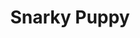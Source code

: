 ---
title: "Snarky Puppy"
summary: "Snarky Puppy is a Brooklyn, New York-based instrumental fusion band led by Grammy Award-winning bassist, composer and producer Michael League. Formed in Denton, Texas in 2004, the band features a collective of nearly 40 musicians, referred to as \"The Fam\" on their recordings and tours. The musicians perform on a variety of instruments including guitars, pianos, keyboards, woodwinds, brass, percussion and strings. Many of the current and former band members were once students at the University of North Texas."
slug: "snarky-puppy"
image: "snarky-puppy.jpg"
apple_music_artist_url: "https://music.apple.com/gb/artist/snarky-puppy/152987454"
wikipedia_url: "https://en.wikipedia.org/wiki/Snarky_Puppy"
---